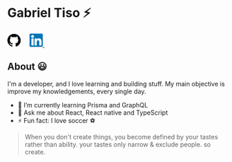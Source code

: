 # Gabriel Tiso ⚡️

<p>
     <a href="https://github.com/Gabriel2233"><img src="https://github.com/deut-erium/deut-erium/blob/master/assets/github.svg" width="30px" alt="mail"></a> &nbsp; &nbsp;
    <a href="https://www.linkedin.com/in/gabriel-tiso-439b111b0/"><img src="https://github.com/deut-erium/deut-erium/blob/master/assets/linkedin.svg" width="30px" alt="LinkedIn">     </a> &nbsp; &nbsp;
</p>

## About :smiley:

I'm a developer, and I love learning and building stuff. My main objective is improve my knowledgements, every single day. 


- 🌱 I’m currently learning Prisma and GraphQL
- 💬 Ask me about React, React native and TypeScript
- ⚡ Fun fact: I love soccer :soccer:



> When you don't create things, you become defined by your tastes rather than ability. your tastes only narrow & exclude people. so create.




 
